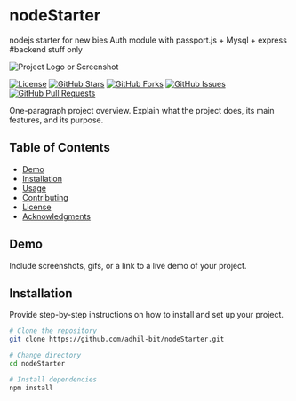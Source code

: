 # nodeStarter

nodejs starter for new bies
Auth module with passport.js + Mysql + express
#backend stuff only

![Project Logo or Screenshot](images/logo.png)

[![License](https://img.shields.io/badge/License-MIT-blue.svg)](LICENSE)
[![GitHub Stars](https://img.shields.io/github/stars/yourusername/yourproject)](https://github.com/yourusername/yourproject/stargazers)
[![GitHub Forks](https://img.shields.io/github/forks/yourusername/yourproject)](https://github.com/yourusername/yourproject/network/members)
[![GitHub Issues](https://img.shields.io/github/issues/yourusername/yourproject)](https://github.com/yourusername/yourproject/issues)
[![GitHub Pull Requests](https://img.shields.io/github/issues-pr/yourusername/yourproject)](https://github.com/yourusername/yourproject/pulls)

One-paragraph project overview. Explain what the project does, its main features, and its purpose.

## Table of Contents

- [Demo](#demo)
- [Installation](#installation)
- [Usage](#usage)
- [Contributing](#contributing)
- [License](#license)
- [Acknowledgments](#acknowledgments)

## Demo

Include screenshots, gifs, or a link to a live demo of your project.

## Installation

Provide step-by-step instructions on how to install and set up your project.

```bash
# Clone the repository
git clone https://github.com/adhil-bit/nodeStarter.git

# Change directory
cd nodeStarter

# Install dependencies
npm install
